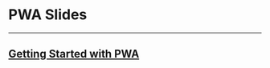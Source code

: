 # PWA Slides
<hr>

## [Getting Started with PWA](https://coderplex.org/slides/PWA/getting-started-with-pwa.html)
